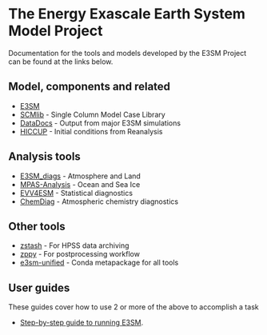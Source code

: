 # The Energy Exascale Earth System Model Project

Documentation for the tools and models developed by the E3SM Project can
be found at the links below.

## Model, components and related

- [E3SM](https://e3sm-project.github.io/E3SM/)
- [SCMlib](https://github.com/E3SM-Project/scmlib/wiki/E3SM-Intensive-Observation-Period-Case-Library) - Single Column Model Case Library
- [DataDocs](https://e3sm-project.github.io/e3sm_data_docs/_build/html/index.html) - Output from major E3SM simulations
- [HICCUP](https://github.com/E3SM-Project/HICCUP) - Initial conditions from Reanalysis

## Analysis tools

- [E3SM_diags](https://e3sm-project.github.io/e3sm_diags) -  Atmosphere and Land
- [MPAS-Analysis](https://mpas-dev.github.io/MPAS-Analysis/stable/index.html) - Ocean and Sea Ice
- [EVV4ESM](https://livvkit.github.io/evv4esm/) - Statistical diagnostics
- [ChemDiag](https://github.com/E3SM-Project/ChemDyg) - Atmospheric chemistry diagnostics

## Other tools

- [zstash](https://e3sm-project.github.io/zstash) - For HPSS data archiving
- [zppy](https://e3sm-project.github.io/zppy) - For postprocessing workflow
- [e3sm-unified](https://github.com/E3SM-Project/e3sm-unified) - Conda metapackage for all tools

## User guides

These guides cover how to use 2 or more of the above to accomplish a task

- [Step-by-step guide to running E3SM](running-e3sm-guide/index.md).
